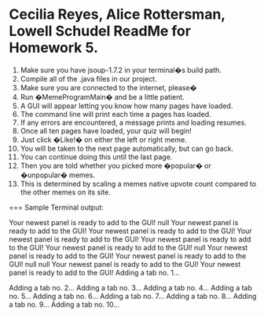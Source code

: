 Cecilia Reyes, Alice Rottersman, Lowell Schudel
ReadMe for Homework 5.
===

1. Make sure you have jsoup-1.7.2 in your terminal�s build path.
2. Compile all of the .java files in our project.
3. Make sure you are connected to the internet, please�
4. Run �MemeProgramMain� and be a little patient.
5. A GUI will appear letting you know how many pages have loaded.
6. The command line will print each time a pages has loaded.
7. If any errors are encountered, a message prints and loading resumes.
8. Once all ten pages have loaded, your quiz will begin!
9. Just click �Like!� on either the left or right meme.
10. You will be taken to the next page automatically, but can go back.
11. You can continue doing this until the last page.
12. Then you are told whether you picked more �popular� or �unpopular� memes. 
13. This is determined by scaling a memes native upvote count compared to the other memes on its site.


===
Sample Terminal output:

Your newest panel is ready to add to the GUI!
null
Your newest panel is ready to add to the GUI!
Your newest panel is ready to add to the GUI!
Your newest panel is ready to add to the GUI!
Your newest panel is ready to add to the GUI!
Your newest panel is ready to add to the GUI!
null
Your newest panel is ready to add to the GUI!
Your newest panel is ready to add to the GUI!
null
null
Your newest panel is ready to add to the GUI!
Your newest panel is ready to add to the GUI!
Adding a tab no. 1...

Adding a tab no. 2...
Adding a tab no. 3...
Adding a tab no. 4...
Adding a tab no. 5...
Adding a tab no. 6...
Adding a tab no. 7...
Adding a tab no. 8...
Adding a tab no. 9...
Adding a tab no. 10...


